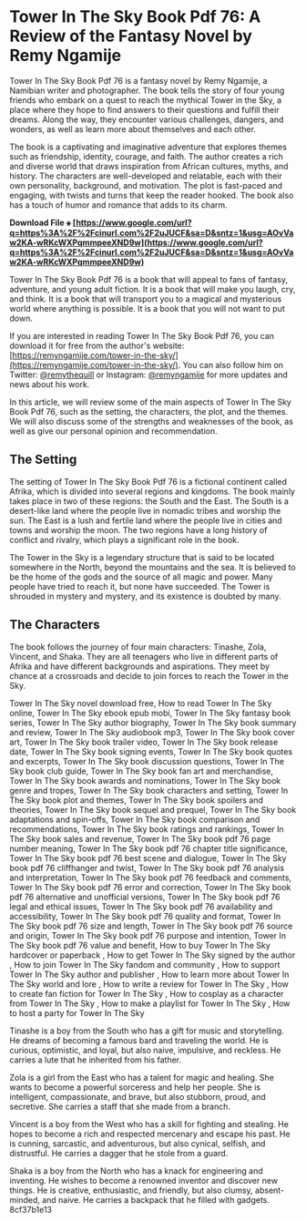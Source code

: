 # Tower In The Sky Book Pdf 76: A Review of the Fantasy Novel by Remy Ngamije
 
Tower In The Sky Book Pdf 76 is a fantasy novel by Remy Ngamije, a Namibian writer and photographer. The book tells the story of four young friends who embark on a quest to reach the mythical Tower in the Sky, a place where they hope to find answers to their questions and fulfill their dreams. Along the way, they encounter various challenges, dangers, and wonders, as well as learn more about themselves and each other.
 
The book is a captivating and imaginative adventure that explores themes such as friendship, identity, courage, and faith. The author creates a rich and diverse world that draws inspiration from African cultures, myths, and history. The characters are well-developed and relatable, each with their own personality, background, and motivation. The plot is fast-paced and engaging, with twists and turns that keep the reader hooked. The book also has a touch of humor and romance that adds to its charm.
 
**Download File ⚹ [https://www.google.com/url?q=https%3A%2F%2Fcinurl.com%2F2uJUCF&sa=D&sntz=1&usg=AOvVaw2KA-wRKcWXPqmmpeeXND9w](https://www.google.com/url?q=https%3A%2F%2Fcinurl.com%2F2uJUCF&sa=D&sntz=1&usg=AOvVaw2KA-wRKcWXPqmmpeeXND9w)**


 
Tower In The Sky Book Pdf 76 is a book that will appeal to fans of fantasy, adventure, and young adult fiction. It is a book that will make you laugh, cry, and think. It is a book that will transport you to a magical and mysterious world where anything is possible. It is a book that you will not want to put down.
 
If you are interested in reading Tower In The Sky Book Pdf 76, you can download it for free from the author's website: [https://remyngamije.com/tower-in-the-sky/](https://remyngamije.com/tower-in-the-sky/). You can also follow him on Twitter: [@remythequill](https://twitter.com/remythequill) or Instagram: [@remyngamije](https://instagram.com/remyngamije) for more updates and news about his work.
  
In this article, we will review some of the main aspects of Tower In The Sky Book Pdf 76, such as the setting, the characters, the plot, and the themes. We will also discuss some of the strengths and weaknesses of the book, as well as give our personal opinion and recommendation.
 
## The Setting
 
The setting of Tower In The Sky Book Pdf 76 is a fictional continent called Afrika, which is divided into several regions and kingdoms. The book mainly takes place in two of these regions: the South and the East. The South is a desert-like land where the people live in nomadic tribes and worship the sun. The East is a lush and fertile land where the people live in cities and towns and worship the moon. The two regions have a long history of conflict and rivalry, which plays a significant role in the book.
 
The Tower in the Sky is a legendary structure that is said to be located somewhere in the North, beyond the mountains and the sea. It is believed to be the home of the gods and the source of all magic and power. Many people have tried to reach it, but none have succeeded. The Tower is shrouded in mystery and mystery, and its existence is doubted by many.
 
## The Characters
 
The book follows the journey of four main characters: Tinashe, Zola, Vincent, and Shaka. They are all teenagers who live in different parts of Afrika and have different backgrounds and aspirations. They meet by chance at a crossroads and decide to join forces to reach the Tower in the Sky.
 
Tower In The Sky novel download free,  How to read Tower In The Sky online,  Tower In The Sky ebook epub mobi,  Tower In The Sky fantasy book series,  Tower In The Sky author biography,  Tower In The Sky book summary and review,  Tower In The Sky audiobook mp3,  Tower In The Sky book cover art,  Tower In The Sky book trailer video,  Tower In The Sky book release date,  Tower In The Sky book signing events,  Tower In The Sky book quotes and excerpts,  Tower In The Sky book discussion questions,  Tower In The Sky book club guide,  Tower In The Sky book fan art and merchandise,  Tower In The Sky book awards and nominations,  Tower In The Sky book genre and tropes,  Tower In The Sky book characters and setting,  Tower In The Sky book plot and themes,  Tower In The Sky book spoilers and theories,  Tower In The Sky book sequel and prequel,  Tower In The Sky book adaptations and spin-offs,  Tower In The Sky book comparison and recommendations,  Tower In The Sky book ratings and rankings,  Tower In The Sky book sales and revenue,  Tower In The Sky book pdf 76 page number meaning,  Tower In The Sky book pdf 76 chapter title significance,  Tower In The Sky book pdf 76 best scene and dialogue,  Tower In The Sky book pdf 76 cliffhanger and twist,  Tower In The Sky book pdf 76 analysis and interpretation,  Tower In The Sky book pdf 76 feedback and comments,  Tower In The Sky book pdf 76 error and correction,  Tower In The Sky book pdf 76 alternative and unofficial versions,  Tower In The Sky book pdf 76 legal and ethical issues,  Tower In The Sky book pdf 76 availability and accessibility,  Tower In The Sky book pdf 76 quality and format,  Tower In The Sky book pdf 76 size and length,  Tower In The Sky book pdf 76 source and origin,  Tower In The Sky book pdf 76 purpose and intention,  Tower In The Sky book pdf 76 value and benefit,  How to buy Tower In The Sky hardcover or paperback ,  How to get Tower In The Sky signed by the author ,  How to join Tower In The Sky fandom and community ,  How to support Tower In The Sky author and publisher ,  How to learn more about Tower In The Sky world and lore ,  How to write a review for Tower In The Sky ,  How to create fan fiction for Tower In The Sky ,  How to cosplay as a character from Tower In The Sky ,  How to make a playlist for Tower In The Sky ,  How to host a party for Tower In The Sky
 
Tinashe is a boy from the South who has a gift for music and storytelling. He dreams of becoming a famous bard and traveling the world. He is curious, optimistic, and loyal, but also naive, impulsive, and reckless. He carries a lute that he inherited from his father.
 
Zola is a girl from the East who has a talent for magic and healing. She wants to become a powerful sorceress and help her people. She is intelligent, compassionate, and brave, but also stubborn, proud, and secretive. She carries a staff that she made from a branch.
 
Vincent is a boy from the West who has a skill for fighting and stealing. He hopes to become a rich and respected mercenary and escape his past. He is cunning, sarcastic, and adventurous, but also cynical, selfish, and distrustful. He carries a dagger that he stole from a guard.
 
Shaka is a boy from the North who has a knack for engineering and inventing. He wishes to become a renowned inventor and discover new things. He is creative, enthusiastic, and friendly, but also clumsy, absent-minded, and naive. He carries a backpack that he filled with gadgets.
 8cf37b1e13
 
